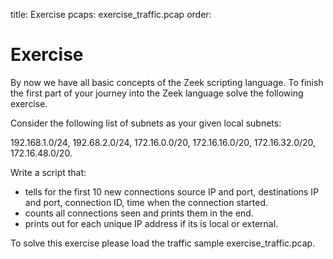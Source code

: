 title: Exercise
pcaps: exercise\_traffic.pcap
order:

Exercise
==========================

By now we have all basic concepts of the Zeek scripting language.
To finish the first part of your journey into the Zeek language solve the following exercise.

Consider the following list of subnets as your given local subnets:

192.168.1.0/24, 192.68.2.0/24, 172.16.0.0/20, 172.16.16.0/20, 172.16.32.0/20, 172.16.48.0/20.

Write a script that:

* tells for the first 10  new connections source IP and port, destinations IP and port, connection ID, time when the connection started.
* counts all connections seen and prints them in the end.
* prints out for each unique IP address if its is local or external.

To solve this exercise please load the traffic sample exercise_traffic.pcap.
